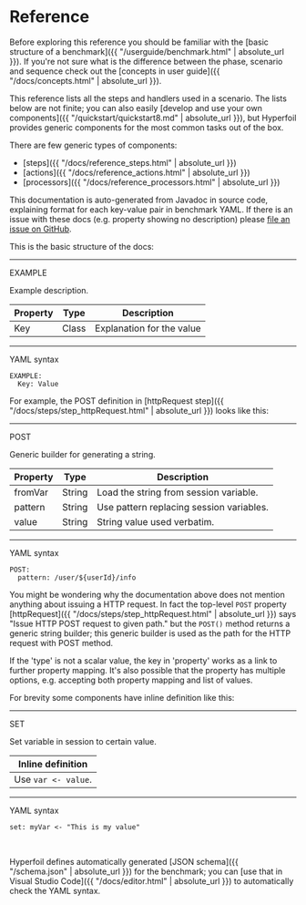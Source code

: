 ---
---
# Reference

Before exploring this reference you should be familiar with the [basic structure of a benchmark]({{ "/userguide/benchmark.html" | absolute_url }}). If you're not sure what is the difference between the phase, scenario and sequence check out the [concepts in user guide]({{ "/docs/concepts.html" | absolute_url }}).

This reference lists all the steps and handlers used in a scenario. The lists below are not finite; you can also easily [develop and use your own components]({{ "/quickstart/quickstart8.md" | absolute_url }}), but Hyperfoil provides generic components for the most common tasks out of the box.

There are few generic types of components:
* [steps]({{ "/docs/reference_steps.html" | absolute_url }})
* [actions]({{ "/docs/reference_actions.html" | absolute_url }})
* [processors]({{ "/docs/reference_processors.html" | absolute_url }})

This documentation is auto-generated from Javadoc in source code, explaining format for each key-value pair in benchmark YAML. If there is an issue with these docs (e.g. property showing no description) please [file an issue on GitHub](https://github.com/Hyperfoil/Hyperfoil/issues/new).

This is the basic structure of the docs:

***
EXAMPLE

Example description.

| Property | Type  | Description |
| -------- | ----- | ------------|
| Key      | Class | Explanation for the value  |

***

YAML syntax
```
EXAMPLE:
  Key: Value
```

For example, the POST definition in [httpRequest step]({{ "/docs/steps/step_httpRequest.html" | absolute_url }}) looks like this:

***

POST

Generic builder for generating a string.

| Property | Type   | Description |
| -------- | ------ | ----------- |
| fromVar  | String | Load the string from session variable.  |
| pattern  | String | Use pattern replacing session variables.  |
| value    | String | String value used verbatim.  |

***

YAML syntax
```
POST:
  pattern: /user/${userId}/info
```

You might be wondering why the documentation above does not mention anything about issuing a HTTP request. In fact the top-level `POST` property [httpRequest]({{ "/docs/steps/step_httpRequest.html" | absolute_url }}) says "Issue HTTP POST request to given path." but the `POST()` method returns a generic string builder; this generic builder is used as the path for the HTTP request with POST method.

If the 'type' is not a scalar value, the key in 'property' works as a link to further property mapping. It's also possible that the property has multiple options, e.g. accepting both property mapping and list of values.

For brevity some components have inline definition like this:

***

SET

Set variable in session to certain value.

| Inline definition |
| ----------------- |
| Use <code>var &lt;- value</code>. |

***

YAML syntax
```
set: myVar <- "This is my value"
```
&nbsp;

Hyperfoil defines automatically generated [JSON schema]({{ "/schema.json" | absolute_url }}) for the benchmark; you can [use that in Visual Studio Code]({{ "/docs/editor.html" | absolute_url }}) to automatically check the YAML syntax.
